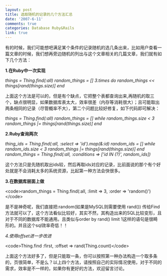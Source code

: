 ```yaml
---
layout: post
title: 选取随机的记录的几个方法汇总
date: '2007-6-11'
comments: true
categories: Database Ruby&Rails
link: true
---
```

有的时候，我们可能想吧满足某个条件的记录随机的选几条出来，比如用户查看一篇文章的时候，我们想再旁边随机的列出与这个文章相关的几篇文章，我们就有如下几个方法：

<strong>1.在Ruby中一次实现</strong>

<em>things = Thing.find(:all)
random_things = []
3.times do
random_things &lt;&lt; things[rand(things.size)]
end</em>

上面这个方法是可以的，但是有个缺点，它把整个表都查询出来,再随机的取三个，缺点很明显，如果数据库表太大，效率很差（内存等消耗很大）；且可能取出两条相同的记录（尽管概率不大），第二个问题比较好修复，如下代码即可解决：

<em>things = Thing.find(:all)
random_things = []
while random_things.size &lt; 3
random_things |= things[rand(things.size)]
end</em>

<strong>2.Ruby查询两次</strong>

<em>thing_ids = Thing.find(:all, :select =&gt; 'id').map(&amp;:id)
random_ids = []
while random_ids.size &lt; 3  random_things |= things[rand(things.size)] end random_things = Thing.find(:all, :conditions =&gt; ['id IN (?)', random_ids])</em>

这个方法只是先随机取出ids较，然后再取ids对应的记录，比前面说的那个有个好处就是不会消耗太多的系统资源，比起第一种方法会快很多。

<strong>3.在数据库层面上做</strong>

&lt;code&gt;random_things = Thing.find(:all, :limit =&gt; 3, :order =&gt; 'random()')&lt;/code&gt;

是不是神奇呢，我们直接把:random(如果是MySQL则需要使用 rand()) 传给Find方法就可以了，这个方法看似比较好，其实不然，其构造出来的SQL比较变形，且对于不同的数据库不能通用。且类似与order by rand() limit 1这样的语句是很畸形的。并且这个sql效率奇低！！

*4.使用offset进一步改进*

&lt;code&gt;Thing.find :first, :offset =&gt; rand(Thing.count)&lt;/code&gt;

上面这个方法好多了，但是只能取一条，你可以按照第一种办法构造一个取多条的，页很简单，不是么？以上四个方法，请按照自己的实际情况使用，对于不同的需求，效率是不一样的，如果你有更好的方法，欢迎留言讨论。
